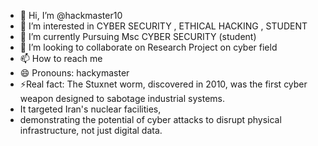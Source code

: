 - 👋 Hi, I’m @hackmaster10
- 👀 I’m interested in CYBER SECURITY , ETHICAL HACKING , STUDENT
- 🌱 I’m currently Pursuing Msc CYBER SECURITY (student)
- 💞️ I’m looking to collaborate on Research Project on cyber field
- 📫 How to reach me 
- 😄 Pronouns: hackymaster
- ⚡Real fact: The Stuxnet worm, discovered in 2010, was the first cyber weapon designed to sabotage industrial systems.
- It targeted Iran's nuclear facilities,
- demonstrating the potential of cyber attacks to disrupt physical infrastructure, not just digital data.



 

<!--- currently pursuing Msc cybersecurity ----->

